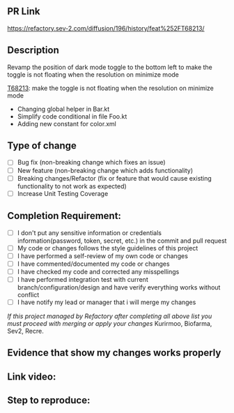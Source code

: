 ## PR Link
https://refactory.sev-2.com/diffusion/196/history/feat%252FT68213/

## Description
<!-- Please include a summary of the change and which issue is fixed. Please also include relevant motivation and context. List any dependencies that are required for this change. -->
Revamp the position of dark mode toggle to the bottom left to make the toggle is not floating when the resolution on minimize mode

[T68213](https://refactory.sev-2.com/diffusion/196/browse/feat%252FT68213/): make the toggle is not floating when the resolution on minimize mode  

<!-- Explain your changes here:  -->
- Changing global helper in Bar.kt 
- Simplify code conditional in file Foo.kt
- Adding new constant for color.xml

## Type of change
<!-- Please checks [x] only to options that are relevant. -->

- [ ] Bug fix (non-breaking change which fixes an issue)
- [ ] New feature (non-breaking change which adds functionality)
- [ ] Breaking changes/Refactor (fix or feature that would cause existing functionality to not work as expected)
- [ ] Increase Unit Testing Coverage

## Completion Requirement:

<!-- Requirement for marking ticket as done ( all checklist must be performed )   -->

- [ ] I don't put any sensitive information or credentials information(password, token, secret, etc.) in the commit and pull request
- [ ] My code or changes follows the style guidelines of this project
- [ ] I have performed a self-review of my own code or changes
- [ ] I have commented/documented my code or changes
- [ ] I have checked my code and corrected any misspellings
- [ ] I have performed integration test with current branch/configuration/design and have verify everything works without conflict
- [ ] I have notify my lead or manager that i will merge my changes 

*If this project managed by Refactory after completing all above list you must proceed with merging or apply your changes*
Kurirmoo, Biofarma, Sev2, Recre.

## Evidence that show my changes works properly 
<!-- Please share video record that you ran to verify your changes. Provide instructions so we can reproduce. Please also list any relevant details for your test configuration. -->

Link video:
- 
Step to reproduce:
-
